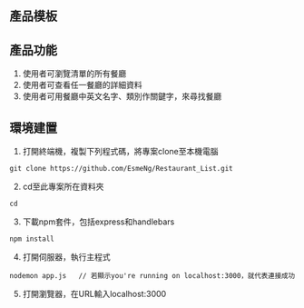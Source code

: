 ## 產品模板

## 產品功能
1. 使用者可瀏覽清單的所有餐廳
2. 使用者可查看任一餐廳的詳細資料
3. 使用者可用餐廳中英文名字、類別作關鍵字，來尋找餐廳

## 環境建置
1. 打開終端機，複製下列程式碼，將專案clone至本機電腦
```
git clone https://github.com/EsmeNg/Restaurant_List.git
```

2. cd至此專案所在資料夾
```
cd
```

3. 下載npm套件，包括express和handlebars
```
npm install
```

4. 打開伺服器，執行主程式
```
nodemon app.js   // 若顯示you're running on localhost:3000，就代表連接成功
```

5. 打開瀏覽器，在URL輸入localhost:3000
